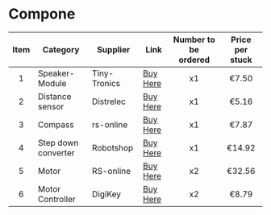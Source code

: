 # Compone


| Item | Category | Supplier | Link | Number to be ordered | Price per stuck |
|:----:|----------|----------|------|:-------------------:|:-----:|
| 1 | Speaker-Module | Tiny-Tronics | [Buy Here](https://www.tinytronics.nl/en/audio/audio-sources/open-smart-mp3-module-with-speaker) | x1 | €7.50 |
| 2 | Distance sensor | Distrelec | [Buy Here](https://www.distrelec.nl/en/hc-sr04-ultrasonic-distance-sensor-sparkfun-electronics-sen-15569/p/30160395?trackQuery=Distance%20sensor&pos=5&origPos=3&origPageSize=50&track=true&sid=1bde0xNWYx&itemList=search) | x1 | €5.16 |
| 3 | Compass | rs-online | [Buy Here](https://nl.rs-online.com/web/p/sensor-development-tools/1947661?gb=s) | x1 | €7.87 |
| 4 | Step down converter | Robotshop | [Buy Here](https://eu.robotshop.com/products/pololu-5v-step-down-voltage-regulator-d30v30f5-34a-continuous-output) | x1 | €14.92 |
| 5 | Motor | RS-online | [Buy Here](https://nl.rs-online.com/web/p/dc-motors/2389670) | x2 | €32.56 |
| 6 | Motor Controller | DigiKey | [Buy Here](https://www.digikey.nl/en/products/detail/stmicroelectronics/VNH5019ATR-E/3087980) | x2 | €8.79
